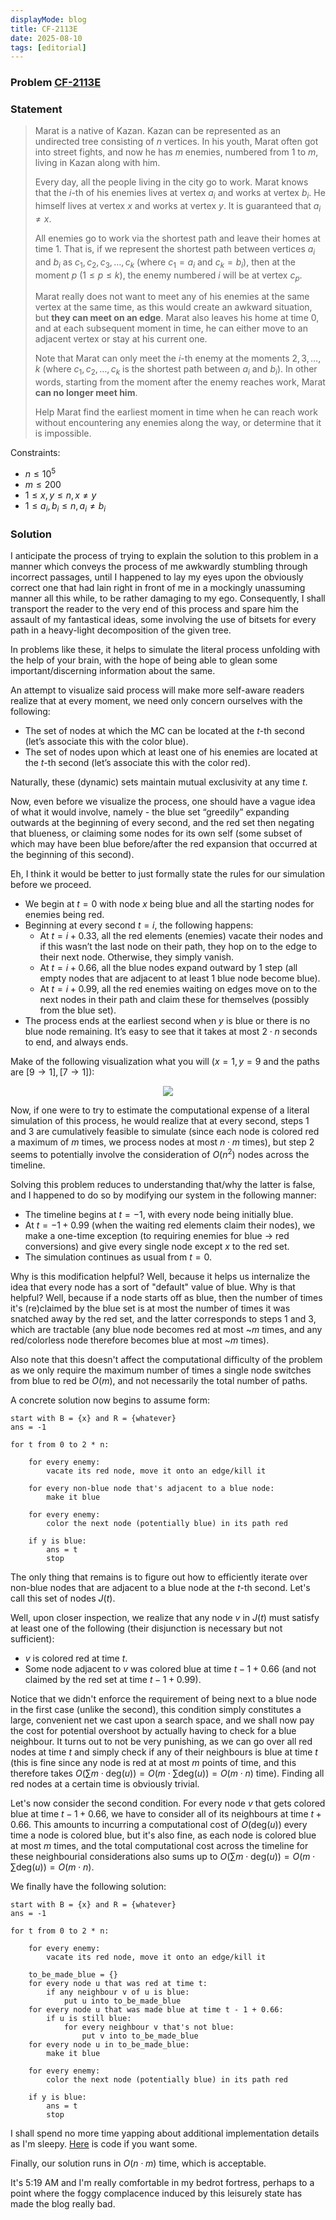 ```yaml
---
displayMode: blog
title: CF-2113E
date: 2025-08-10
tags: [editorial]
---
```

### Problem [CF-2113E](https://codeforces.com/problemset/problem/2113/E)

### Statement

> Marat is a native of Kazan. Kazan can be represented as an undirected tree consisting of $n$ vertices. In his youth, Marat often got into street fights, and now he has $m$ enemies, numbered from 1 to $m$, living in Kazan along with him.
> 
> Every day, all the people living in the city go to work. Marat knows that the $i$-th of his enemies lives at vertex $a_i$ and works at vertex $b_i$. He himself lives at vertex $x$ and works at vertex $y$. It is guaranteed that $a_i \neq x$.
> 
> All enemies go to work via the shortest path and leave their homes at time 1. That is, if we represent the shortest path between vertices $a_i$ and $b_i$ as $c_1, c_2, c_3, \dots, c_k$ (where $c_1 = a_i$ and $c_k = b_i$), then at the moment $p$ ($1 \leq p \leq k$), the enemy numbered $i$ will be at vertex $c_p$.
> 
> Marat really does not want to meet any of his enemies at the same vertex at the same time, as this would create an awkward situation, but **they can meet on an edge**. Marat also leaves his home at time 0, and at each subsequent moment in time, he can either move to an adjacent vertex or stay at his current one.
> 
> Note that Marat can only meet the $i$-th enemy at the moments $2, 3, \dots, k$ (where $c_1, c_2, \dots, c_k$ is the shortest path between $a_i$ and $b_i$). In other words, starting from the moment after the enemy reaches work, Marat **can no longer meet him**.
> 
> Help Marat find the earliest moment in time when he can reach work without encountering any enemies along the way, or determine that it is impossible.

Constraints:

- $n \leq 10^5$ 
- $m \leq 200$
- $1 \leq x, y \leq n, x \neq y$
- $1 \leq a_i, b_i \leq n, a_i \neq b_i$
### Solution

I anticipate the process of trying to explain the solution to this problem in a manner which conveys the process of me awkwardly stumbling through incorrect passages, until I happened to lay my eyes upon the obviously correct one that had lain right in front of me in a mockingly unassuming manner all this while, to be rather damaging to my ego. Consequently, I shall transport the reader to the very end of this process and spare him the assault of my fantastical ideas, some involving the use of bitsets for every path in a heavy-light decomposition of the given tree.

In problems like these, it helps to simulate the literal process unfolding with the help of your brain, with the hope of being able to glean some important/discerning information about the same. 

An attempt to visualize said process will make more self-aware readers realize that at every moment, we need only concern ourselves with the following:
- The set of nodes at which the MC can be located at the $t$-th second (let’s associate this with the color blue).
- The set of nodes upon which at least one of his enemies are located at the $t$-th second (let’s associate this with the color red).

Naturally, these (dynamic) sets maintain mutual exclusivity at any time $t$. 

Now, even before we visualize the process, one should have a vague idea of what it would involve, namely - the blue set “greedily” expanding outwards at the beginning of every second, and the red set then negating that blueness, or claiming some nodes for its own self (some subset of which may have been blue before/after the red expansion that occurred at the beginning of this second).

Eh, I think it would be better to just formally state the rules for our simulation before we proceed.

- We begin at $t=0$ with node $x$ being blue and all the starting nodes for enemies being red.
- Beginning at every second $t = i$, the following happens:
	- At $t=i + 0.33$, all the red elements (enemies) vacate their nodes and if this wasn’t the last node on their path, they hop on to the edge to their next node. Otherwise, they simply vanish.
	- At $t = i + 0.66$, all the blue nodes expand outward by 1 step (all empty nodes that are adjacent to at least 1 blue node become blue).
	- At $t = i + 0.99$, all the red enemies waiting on edges move on to the next nodes in their path and claim these for themselves (possibly from the blue set).
- The process ends at the earliest second when $y$ is blue or there is no blue node remaining. It’s easy to see that it takes at most $2 \cdot n$ seconds to end, and always ends.

Make of the following visualization what you will ($x = 1, y = 9$ and the paths are $[9 \rightarrow 1], [7 \rightarrow 1]$):
<div style="text-align:center"><img src="/assets/cf-2113e/sim.gif"/></div>

Now, if one were to try to estimate the computational expense of a literal simulation of this process, he would realize that at every second, steps 1 and 3 are cumulatively feasible to simulate (since each node is colored red a maximum of $m$ times, we process nodes at most $n \cdot m$ times), but step 2 seems to potentially involve the consideration of $O(n^2)$ nodes across the timeline.

Solving this problem reduces to understanding that/why the latter is false, and I happened to do so by modifying our system in the following manner:
- The timeline begins at $t = -1$, with every node being initially blue.
- At $t = -1 + 0.99$ (when the waiting red elements claim their nodes), we make a one-time exception (to requiring enemies for blue -> red conversions) and give every single node except $x$ to the red set.
- The simulation continues as usual from $t = 0$.

Why is this modification helpful? Well, because it helps us internalize the idea that every node has a sort of "default" value of blue. Why is that helpful? Well, because if a node starts off as blue, then the number of times it's (re)claimed by the blue set is at most the number of times it was snatched away by the red set, and the latter corresponds to steps 1 and 3, which are tractable (any blue node becomes red at most ~$m$ times, and any red/colorless node therefore becomes blue at most ~$m$ times).

Also note that this doesn't affect the computational difficulty of the problem as we only require the maximum number of times a single node switches from blue to red be $O(m)$, and not necessarily the total number of paths.

A concrete solution now begins to assume form:

```
start with B = {x} and R = {whatever}
ans = -1

for t from 0 to 2 * n:

	for every enemy:
		vacate its red node, move it onto an edge/kill it  

	for every non-blue node that's adjacent to a blue node:
		make it blue
	
	for every enemy:
		color the next node (potentially blue) in its path red
	
	if y is blue:
		ans = t
		stop
```

The only thing that remains is to figure out how to efficiently iterate over non-blue nodes that are adjacent to a blue node at the $t$-th second. Let's call this set of nodes $J(t)$.

Well, upon closer inspection, we realize that any node $v$ in $J(t)$ must satisfy at least one of the following (their disjunction is necessary but not sufficient):
- $v$ is colored red at time $t$.
- Some node adjacent to $v$ was colored blue at time $t - 1 + 0.66$ (and not claimed by the red set at time $t - 1 + 0.99$).

Notice that we didn't enforce the requirement of being next to a blue node in the first case (unlike the second), this condition simply constitutes a large, convenient net we cast upon a search space, and we shall now pay the cost for potential overshoot by actually having to check for a blue neighbour. It turns out to not be very punishing, as we can go over all red nodes at time $t$ and simply check if any of their neighbours is blue at time $t$ (this is fine since any node is red at at most $m$ points of time, and this therefore takes $O(\sum{m \cdot \text{deg}(u)}) = O(m \cdot \sum{\text{deg}(u)}) = O(m \cdot n)$ time). Finding all red nodes at a certain time is obviously trivial.

Let's now consider the second condition. For every node $v$ that gets colored blue at time $t - 1 + 0.66$, we have to consider all of its neighbours at time $t + 0.66$. This amounts to incurring a computational cost of $O(\text{deg}(u))$ every time a node is colored blue, but it's also fine, as each node is colored blue at most $m$ times, and the total computational cost across the timeline for these neighbourial considerations also sums up to $O(\sum{m \cdot \text{deg}(u)}) = O(m \cdot \sum{\text{deg}(u)}) = O(m \cdot n)$.

We finally have the following solution:

```
start with B = {x} and R = {whatever}
ans = -1

for t from 0 to 2 * n:
	
	for every enemy:
		vacate its red node, move it onto an edge/kill it  

	to_be_made_blue = {}
	for every node u that was red at time t:
		if any neighbour v of u is blue:
			put u into to_be_made_blue
	for every node u that was made blue at time t - 1 + 0.66:
		if u is still blue:
			for every neighbour v that's not blue:
				put v into to_be_made_blue
	for every node u in to_be_made_blue:
		make it blue

	for every enemy:
		color the next node (potentially blue) in its path red
		
	if y is blue:
		ans = t
		stop
```

I shall spend no more time yapping about additional implementation details as I'm sleepy. [Here](https://codeforces.com/contest/2113/submission/332408233) is code if you want some.

Finally, our solution runs in $O(n \cdot m)$ time, which is acceptable.

It's 5:19 AM and I'm really comfortable in my bedrot fortress, perhaps to a point where the foggy complacence induced by this leisurely state has made the blog really bad.
